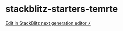 # stackblitz-starters-temrte

[Edit in StackBlitz next generation editor ⚡️](https://stackblitz.com/~/github.com/ArisLooi/stackblitz-starters-temrte)
